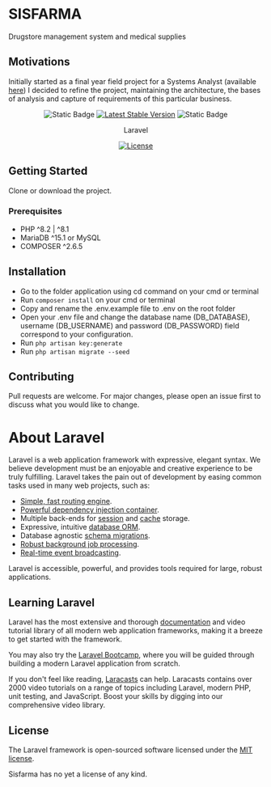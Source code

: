 # SISFARMA
Drugstore management system and medical supplies

## Motivations
Initially started as a final year field project for a Systems Analyst (available <a href="https://github.com/MatiasMagliano/sitio-dlc-laravel">here</a>) I decided to refine the project, maintaining the architecture, the bases of analysis and capture of requirements of this particular business.


<p align="center">
    <img alt="Static Badge" src="https://img.shields.io/badge/status%20-%20developing%20-%20status">
    <a href="https://packagist.org/packages/laravel/framework"><img src="https://img.shields.io/packagist/v/laravel/framework" alt="Latest Stable Version"></a>
    <img alt="Static Badge" src="https://img.shields.io/badge/license%20-%20no%20license%20-%20red">
</p>
<p align="center">
    Laravel
</p>
<p align="center">
    <a href="https://packagist.org/packages/laravel/framework"><img src="https://img.shields.io/packagist/l/laravel/framework" alt="License"></a>
</p>

## Getting Started
Clone or download the project.

### Prerequisites
* PHP ^8.2 | ^8.1
* MariaDB ^15.1 or MySQL
* COMPOSER ^2.6.5

## Installation
* Go to the folder application using cd command on your cmd or terminal
* Run ```composer install``` on your cmd or terminal
* Copy and rename the .env.example file to .env on the root folder
* Open your .env file and change the database name (DB_DATABASE), username (DB_USERNAME) and password (DB_PASSWORD) field correspond to your configuration.
* Run ```php artisan key:generate```
* Run ```php artisan migrate --seed```

## Contributing

Pull requests are welcome. For major changes, please open an issue first to discuss what you would like to change.

# About Laravel

Laravel is a web application framework with expressive, elegant syntax. We believe development must be an enjoyable and creative experience to be truly fulfilling. Laravel takes the pain out of development by easing common tasks used in many web projects, such as:

- [Simple, fast routing engine](https://laravel.com/docs/routing).
- [Powerful dependency injection container](https://laravel.com/docs/container).
- Multiple back-ends for [session](https://laravel.com/docs/session) and [cache](https://laravel.com/docs/cache) storage.
- Expressive, intuitive [database ORM](https://laravel.com/docs/eloquent).
- Database agnostic [schema migrations](https://laravel.com/docs/migrations).
- [Robust background job processing](https://laravel.com/docs/queues).
- [Real-time event broadcasting](https://laravel.com/docs/broadcasting).

Laravel is accessible, powerful, and provides tools required for large, robust applications.

## Learning Laravel

Laravel has the most extensive and thorough [documentation](https://laravel.com/docs) and video tutorial library of all modern web application frameworks, making it a breeze to get started with the framework.

You may also try the [Laravel Bootcamp](https://bootcamp.laravel.com), where you will be guided through building a modern Laravel application from scratch.

If you don't feel like reading, [Laracasts](https://laracasts.com) can help. Laracasts contains over 2000 video tutorials on a range of topics including Laravel, modern PHP, unit testing, and JavaScript. Boost your skills by digging into our comprehensive video library.

## License

The Laravel framework is open-sourced software licensed under the [MIT license](https://opensource.org/licenses/MIT).

Sisfarma has no yet a license of any kind.
